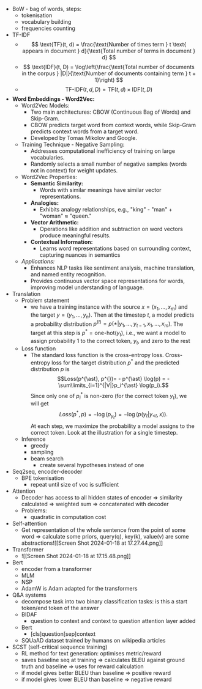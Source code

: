 
- BoW - bag of words, steps:
	- tokenisation
	- vocabulary building
	- frequencies counting
- TF-IDF
	- $$ \text{TF}(t, d) = \frac{\text{Number of times term } t \text{ appears in document } d}{\text{Total number of terms in document } d} $$
	- $$ \text{IDF}(t, D) = \log\left(\frac{\text{Total number of documents in the corpus } |D|}{\text{Number of documents containing term } t + 1}\right) $$
	- $$ \text{TF-IDF}(t, d, D) = \text{TF}(t, d) \times \text{IDF}(t, D) $$
- **Word Embeddings - Word2Vec:**
	- Word2Vec Models:
		- Two main architectures: CBOW (Continuous Bag of Words) and Skip-Gram.
		- CBOW predicts target word from context words, while Skip-Gram predicts context words from a target word.
		- Developed by Tomas Mikolov and Google.
	- Training Technique - Negative Sampling:
		- Addresses computational inefficiency of training on large vocabularies.
		- Randomly selects a small number of negative samples (words not in context) for weight updates.
	- Word2Vec Properties:
		- **Semantic Similarity:**
		    - Words with similar meanings have similar vector representations.
		- **Analogies:**
		    - Exhibits analogy relationships, e.g., "king" - "man" + "woman" ≈ "queen."
		- **Vector Arithmetic:**
		    - Operations like addition and subtraction on word vectors produce meaningful results.
		- **Contextual Information:**
		    - Learns word representations based on surrounding context, capturing nuances in semantics
	- _Applications:_
		- Enhances NLP tasks like sentiment analysis, machine translation, and named entity recognition.
		- Provides continuous vector space representations for words, improving model understanding of language.
- Translation 
	- Problem statement
		- we have a training instance with the source $x=(x_1, \dots, x_m)$ and the target $y=(y_1, \dots, y_n)$. Then at the timestep $t$, a model predicts a probability distribution $p^{(t)} = p(\ast|y_1, \dots, y_{t-1}, x_1, \dots, x_m)$. The target at this step is $p^{\ast}=\mbox{one-hot}(y_t)$, i.e., we want a model to assign probability 1 to the correct token, $y_t$, and zero to the rest
	- Loss function
		- The standard loss function is the cross-entropy loss. Cross-entropy loss for the target distribution $p^{\ast}$ and the predicted distribution $p^{}$ is $$Loss(p^{\ast}, p^{})= - p^{\ast} \log(p) = -\sum\limits_{i=1}^{|V|}p_i^{\ast} \log(p_i).$$ Since only one of $p_i^{\ast}$ is non-zero (for the correct token $y_t$), we will get $$Loss(p^{\ast}, p) = -\log(p_{y_t})=-\log(p(y_t| y_{\mbox{<}t}, x)).$$ At each step, we maximize the probability a model assigns to the correct token. Look at the illustration for a single timestep.
	- Inference
		- greedy
		- sampling
		- beam search
			- create several hypotheses instead of one
- Seq2seq, encoder-decoder
	- BPE tokenisation
		- repeat until size of voc is sufficient
- Attention
	- Decoder has access to all hidden states of encoder => similarity calculated => weighted sum => concatenated with decoder
	- Problems:
		- quadratic in computation cost
- Self-attention
	- Get representation of the whole sentence from the point of some word => calculate some priors, query(q), key(k), value(v) are some abstractions![[Screen Shot 2024-01-18 at 17.27.44.png]]
- Transformer
	- ![[Screen Shot 2024-01-18 at 17.15.48.png]]
- Bert
	- encoder from a transformer
	- MLM
	- NSP
	- AdamW is Adam adapted for the transformers
- Q&A systems
	- decompose task into two binary classification tasks: is this a start token/end token of the answer
	- BIDAF
		- question to context and context to question attention layer added
	- Bert
		- [cls]question[sep]context
	- SQUaAD dataset trained by humans on wikipedia articles
- SCST (self-critical sequence training)
	- RL method for text generation: optimises metric/reward
	- saves baseline seq at training => calculates BLEU against ground truth and baseline => uses for reward calculation
	- if model gives better BLEU than baseline => positive reward
	- if model gives lower BLEU than baseline => negative reward
